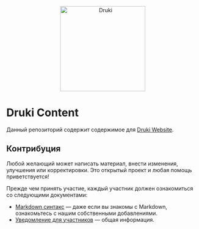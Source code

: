<p align="center">
  <img src="https://i.imgur.com/GVA0m4I.png" alt="Druki" width="223">
</p>

# Druki Content

Данный репозиторий содержит содержимое для [Druki Website](https://github.com/Druki-ru/website).

## Контрибуция

Любой желающий может написать материал, внести изменения, улучшения или корректировки. Это открытый проект и любая помощь приветствуется!

Прежде чем принять участие, каждый участник должен ознакомиться со следующими документами:

- [Markdown синтакс](MARKDOWN.md) — даже если вы знакомы с Markdown, ознакомьтесь с нашим собственными добавлениями.
- [Уведомление для участников](CONTRIBUTING.md) — общая информация.